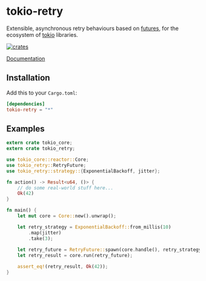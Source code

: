 # tokio-retry

Extensible, asynchronous retry behaviours based on [futures](https://crates.io/crates/futures), for the ecosystem of [tokio](https://tokio.rs/) libraries.

[![crates](http://meritbadge.herokuapp.com/tokio-retry)](https://crates.io/crates/tokio-retry)

[Documentation](https://docs.rs/tokio-retry)

## Installation

Add this to your `Cargo.toml`:

```toml
[dependencies]
tokio-retry = "*"
```

## Examples

```rust
extern crate tokio_core;
extern crate tokio_retry;

use tokio_core::reactor::Core;
use tokio_retry::RetryFuture;
use tokio_retry::strategy::{ExponentialBackoff, jitter};

fn action() -> Result<u64, ()> {
    // do some real-world stuff here...
    Ok(42)
}

fn main() {
    let mut core = Core::new().unwrap();

    let retry_strategy = ExponentialBackoff::from_millis(10)
        .map(jitter)
        .take(3);
  
    let retry_future = RetryFuture::spawn(core.handle(), retry_strategy, action);
    let retry_result = core.run(retry_future);

    assert_eq!(retry_result, Ok(42));
}
```
